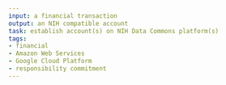 ```yaml
---
input: a financial transaction
output: an NIH compatible account
task: establish account(s) on NIH Data Commons platform(s)
tags:
- financial
- Amazon Web Services
- Google Cloud Platform
- responsibility commitment
---
```

